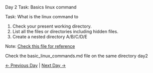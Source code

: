 Day 2 Task: Basics linux command

Task: What is the linux command to

1. Check your present working directory.    
2. List all the files or directories including hidden files.   
3. Create a nested directory A/B/C/D/E        

Note: [Check this file for reference](basic_linux_commands.md)

Check the basic_linux_commands.md file on the same directory day2

[← Previous Day](../day01/README.md) | [Next Day →](../day03/README.md)

